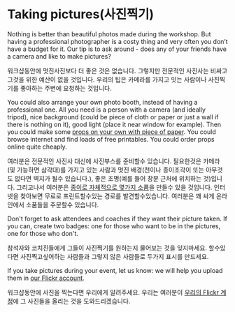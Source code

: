 # Taking pictures(사진찍기)

Nothing is better than beautiful photos made during the workshop. But having a professional photographer is a costy thing and very often you don’t have a budget for it. Our tip is to ask around - does any of your friends have a camera and like to make pictures?

워크샵동안에 멋진사진보다 더 좋은 것은 없습니다. 그렇지만 전문적인 사진사는 비싸고 그것을 위한 예산이 없을 것입니다. 우리의 팁은 카메라를 가지고 잇는 사람이나 사진찍기를 좋아하는 주변에 요청하는 것입니다. 

You could also arrange your own photo booth, instead of having a professional one. All you need is a person with a camera (and ideally tripod), nice background (could be piece of cloth or paper or just a wall if there is nothing on it), good light (place it near window for example). Then you could make some [props on your own with piece of paper](https://www.flickr.com/photos/djangogirls/16801129968/in/album-72157651606478126/). You could browse internet and find loads of free printables. You could order props online quite cheaply. 

여러분은 전문적인 사진사 대신에 사진부스를 준비할수 있습니다. 필요한것은 카메라(및 가능하면 삼각대)를 가지고 있는 사람과 멋진 배경(천이나 종이조각이 또는 아무것도 없다면 벽지가 될수 있습니다.), 좋은 조명(예를 들어 창문 근처에 위치하는 것)입니다. 그리고나서 여러분은 [종이로 자체적으로 몇가지 소품](https://www.flickr.com/photos/djangogirls/16801129968/in/album-72157651606478126/)을 만들수 있을 것입니다. 인터넷을 찾아보면 무료로 프린트할수있는 경로를 발견할수있습니다. 여러분은 꽤 싸게 온라인에서 소품들을 주문할수 있습니다.

Don't forget to ask attendees and coaches if they want their picture taken. If you can, create two badges: one for those who want to be in the pictures, one for those who don't.

참석자와 코치진들에게 그들이 사진찍기를 원하는지 물어보는 것을 잊지마세요. 할수있다면 사진찍고싶어하는 사람들과 그렇지 않은 사람들로 두가지 표시를 만드세요. 

If you take pictures during your event, let us know: we will help you upload them in [our Flickr account](https://www.flickr.com/photos/djangogirls/albums).

워크샵동안에 사진을 찍는다면 우리에게 알려주세요. 우리는 여러분이 [우리의 Flickr 계정](https://www.flickr.com/photos/djangogirls/albums)에 그 사진들을 올리는 것을 도와드리겠습니다.
